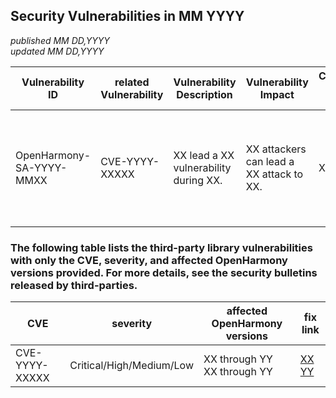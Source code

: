 ## Security Vulnerabilities in MM YYYY
_published MM DD,YYYY_<br/>
_updated MM DD,YYYY_

| Vulnerability ID | related Vulnerability | Vulnerability Description | Vulnerability Impact | CVSS3.1 Base Score | affected versions | affected projects| fix link | reference |
| -------- |-------- | -------- | -------- | ----------- | ----------- | -------- | ------- | ------- |
|OpenHarmony-SA-YYYY-MMXX | CVE-YYYY-XXXXX| XX lead a XX vulnerability during XX. | XX attackers can lead a XX attack to XX.| X.X |XX through YY<br/>XX through YY<br/>XX through YY|XX|[XX](https://XXX)<br/>[YY](https://XXX)<br/>[ZZ](https://XXX) |Reported by XX|
### The following table lists the third-party library vulnerabilities with only the CVE, severity, and affected OpenHarmony versions provided. For more details, see the security bulletins released by third-parties.

| CVE | severity | affected OpenHarmony versions | fix link |
| --- | -------- | ---------------------- | ------- |
| CVE-YYYY-XXXXX  | Critical/High/Medium/Low | XX through YY<br/>XX through YY | [XX](https://XXX)<br/>[YY](https://XXX) |